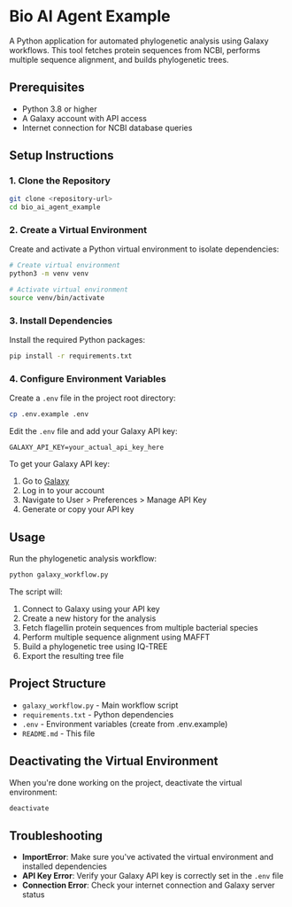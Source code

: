 # Bio AI Agent Example

A Python application for automated phylogenetic analysis using Galaxy workflows. This tool fetches protein sequences from NCBI, performs multiple sequence alignment, and builds phylogenetic trees.

## Prerequisites

- Python 3.8 or higher
- A Galaxy account with API access
- Internet connection for NCBI database queries

## Setup Instructions

### 1. Clone the Repository

```bash
git clone <repository-url>
cd bio_ai_agent_example
```

### 2. Create a Virtual Environment

Create and activate a Python virtual environment to isolate dependencies:

```bash
# Create virtual environment
python3 -m venv venv

# Activate virtual environment
source venv/bin/activate
```

### 3. Install Dependencies

Install the required Python packages:

```bash
pip install -r requirements.txt
```

### 4. Configure Environment Variables

Create a `.env` file in the project root directory:

```bash
cp .env.example .env
```

Edit the `.env` file and add your Galaxy API key:

```
GALAXY_API_KEY=your_actual_api_key_here
```

To get your Galaxy API key:
1. Go to [Galaxy](https://usegalaxy.org)
2. Log in to your account
3. Navigate to User > Preferences > Manage API Key
4. Generate or copy your API key

## Usage

Run the phylogenetic analysis workflow:

```bash
python galaxy_workflow.py
```

The script will:
1. Connect to Galaxy using your API key
2. Create a new history for the analysis
3. Fetch flagellin protein sequences from multiple bacterial species
4. Perform multiple sequence alignment using MAFFT
5. Build a phylogenetic tree using IQ-TREE
6. Export the resulting tree file

## Project Structure

- `galaxy_workflow.py` - Main workflow script
- `requirements.txt` - Python dependencies
- `.env` - Environment variables (create from .env.example)
- `README.md` - This file

## Deactivating the Virtual Environment

When you're done working on the project, deactivate the virtual environment:

```bash
deactivate
```

## Troubleshooting

- **ImportError**: Make sure you've activated the virtual environment and installed dependencies
- **API Key Error**: Verify your Galaxy API key is correctly set in the `.env` file
- **Connection Error**: Check your internet connection and Galaxy server status